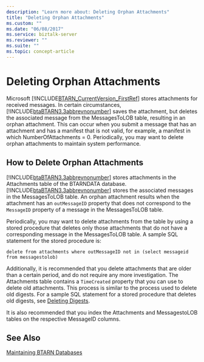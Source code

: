 ```yaml
---
description: "Learn more about: Deleting Orphan Attachments"
title: "Deleting Orphan Attachments"
ms.custom: ""
ms.date: "06/08/2017"
ms.service: biztalk-server
ms.reviewer: ""
ms.suite: ""
ms.topic: concept-article
---
```

# Deleting Orphan Attachments
Microsoft [!INCLUDE[BTARN_CurrentVersion_FirstRef](../../includes/btarn-currentversion-firstref-md.md)] stores attachments for received messages. In certain circumstances, [!INCLUDE[btaBTARN3.3abbrevnonumber](../../includes/btabtarn3-3abbrevnonumber-md.md)] saves the attachment, but deletes the associated message from the MessagesToLOB table, resulting in an orphan attachment. This can occur when you submit a message that has an attachment and has a manifest that is not valid, for example, a manifest in which NumberOfAttachments = 0. Periodically, you may want to delete orphan attachments to maintain system performance.  
  
## How to Delete Orphan Attachments  
 [!INCLUDE[btaBTARN3.3abbrevnonumber](../../includes/btabtarn3-3abbrevnonumber-md.md)] stores attachments in the Attachments table of the BTARNDATA database. [!INCLUDE[btaBTARN3.3abbrevnonumber](../../includes/btabtarn3-3abbrevnonumber-md.md)] stores the associated messages in the MessagesToLOB table. An orphan attachment results when the attachment has an `outMessageID` property that does not correspond to the `MessageID` property of a message in the MessagesToLOB table.  
  
 Periodically, you may want to delete attachments from the table by using a stored procedure that deletes only those attachments that do not have a corresponding message in the MessagesToLOB table. A sample SQL statement for the stored procedure is:  
  
```  
delete from attachments where outMessageID not in (select messageid from messagestolob)  
```  
  
 Additionally, it is recommended that you delete attachments that are older than a certain period, and do not require any more investigation. The Attachments table contains a `TimeCreated` property that you can use to delete old attachments. This process is similar to the process used to delete old digests. For a sample SQL statement for a stored procedure that deletes old digests, see [Deleting Digests](../../adapters-and-accelerators/accelerator-rosettanet/deleting-digests.md).  
  
 It is also recommended that you index the Attachments and MessagestoLOB tables on the respective MessageID columns.  
  
## See Also  
 [Maintaining BTARN Databases](../../adapters-and-accelerators/accelerator-rosettanet/maintaining-btarn-databases.md)
